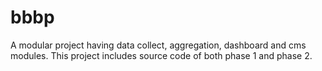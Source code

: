 # bbbp
A modular project having data collect, aggregation, dashboard and cms modules. This project includes source code of both phase 1 and phase 2.
